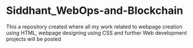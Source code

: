 # Siddhant_WebOps-and-Blockchain
This a repository created where all my work related to webpage creation using HTML, webpage designing using CSS and further Web development projects will be posted
